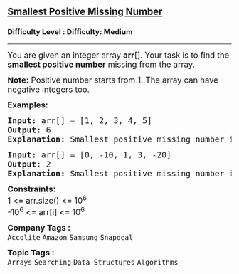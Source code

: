 <h2><a href="https://www.geeksforgeeks.org/problems/smallest-positive-missing-number-1587115621/1">Smallest Positive Missing Number</a></h2><h3>Difficulty Level : Difficulty: Medium</h3><hr><div class="problems_problem_content__Xm_eO"><p><span style="font-size: 18px;">You are given an integer array&nbsp;<strong>arr</strong>[]. Your task is to find the <strong>smallest positive number</strong>&nbsp;missing from the array.</span></p>
<p><span style="font-size: 18px;"><strong>Note:</strong> Positive number starts from 1. The array can have negative integers too.</span></p>
<p><span style="font-size: 18px;"><strong>Examples:</strong></span></p>
<pre><span style="font-size: 18px;"><strong>Input: </strong>arr[] = [1, 2, 3, 4, 5]
<strong>Output: </strong>6<strong>
Explanation: </strong>Smallest positive missing number is 6.</span>
</pre>
<pre><span style="font-size: 18px;"><strong>Input: </strong>arr[] = [0, -10, 1, 3, -20]
<strong>Output: </strong>2<strong>
Explanation: </strong>Smallest positive missing number is 2.</span></pre>
<p><span style="font-size: 18px;"><strong>Constraints:</strong> &nbsp; <br>1 &lt;= arr.size() &lt;= 10<sup>6</sup><br>-10<sup>6</sup>&nbsp;&lt;= arr[i] &lt;= 10<sup>6</sup></span></p></div><p><span style=font-size:18px><strong>Company Tags : </strong><br><code>Accolite</code>&nbsp;<code>Amazon</code>&nbsp;<code>Samsung</code>&nbsp;<code>Snapdeal</code>&nbsp;<br><p><span style=font-size:18px><strong>Topic Tags : </strong><br><code>Arrays</code>&nbsp;<code>Searching</code>&nbsp;<code>Data Structures</code>&nbsp;<code>Algorithms</code>&nbsp;